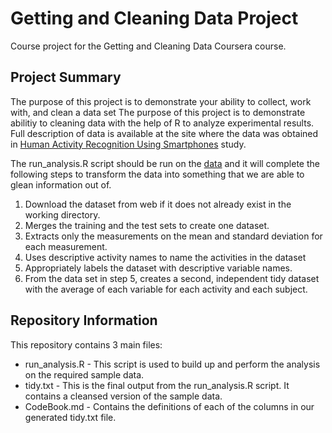 # Getting and Cleaning Data Project

Course project for the Getting and Cleaning Data Coursera course.

## Project Summary
The purpose of this project is to demonstrate your ability to collect, work with, and clean a data set
The purpose of this project is to demonstrate abilitiy to cleaning data with the help of R to analyze experimental results. 
Full description of data is available at the site where the data was obtained in [Human Activity Recognition Using Smartphones](http://archive.ics.uci.edu/ml/datasets/Human+Activity+Recognition+Using+Smartphones) study.

The run_analysis.R script should be run on the [data](https://d396qusza40orc.cloudfront.net/getdata%2Fprojectfiles%2FUCI%20HAR%20Dataset.zip) and it will complete the following steps to transform the data into something that we are able to glean information out of.

1. Download the dataset from web if it does not already exist in the working directory.
2. Merges the training and the test sets to create one dataset.
3. Extracts only the measurements on the mean and standard deviation for each measurement.
4. Uses descriptive activity names to name the activities in the dataset
5. Appropriately labels the dataset with descriptive variable names.
6. From the data set in step 5, creates a second, independent tidy dataset with the average of each variable for each activity and each subject.

## Repository Information
This repository contains 3 main files:

* run_analysis.R - This script is used to build up and perform the analysis on the required sample data.
* tidy.txt - This is the final output from the run_analysis.R script.  It contains a cleansed version of the sample data.
* CodeBook.md - Contains the definitions of each of the columns in our generated tidy.txt file.
